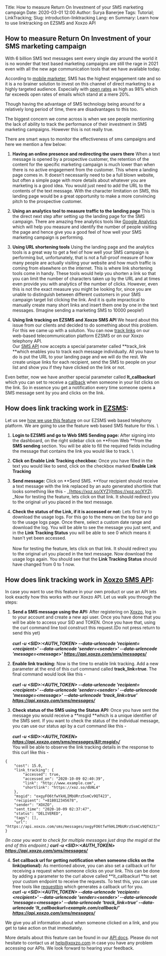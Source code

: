 Title: How to measure Return On Investment of your SMS marketing campaign
Date: 2020-03-01 12:00
Author: Surya Banerjee
Tags: Tutorial; LinkTracking;
Slug: introduction-linktracking
Lang: en
Summary: Learn how to use linktracking on EZSMS and Xoxzo API


## How to measure Return On Investment of your SMS marketing campaign

With 6 billion SMS text messages sent every single day around the world it is no wonder that text based marketing campaigns are still the rage in 2021 even with all the new age communication tools that we have available today. 

According to [mobile marketer](https://www.marketingdive.com/ex/mobilemarketer/cms/opinion/columns/1944.html), SMS has the highest engagement rate and so it is a no brainer solution to invest on this channel of direct marketing to a highly targeted audience. Especially with [open rates](https://www.gartner.com/en/marketing/insights/articles/tap-into-the-marketing-power-of-sms) as high as 98% which far exceeds open rates of emails which stand at a mere 20%. 

Though having the advantage of SMS technology being around for a relatively long period of time, there are disadvantages to this too. 

The biggest concern we come across is when we see people mentioning the lack of ability to track the performance of their investment in SMS marketing campaigns. However this is not really true. 

There are smart ways to monitor the effectiveness of sms campaigns and here we mention a few below:



1. **Having an online presence and redirecting the users there**
    When a text message is opened by a prospective customer, the retention of the content for the specific marketing campaign is much lower than when there is no active engagement from the customer. This where a landing page comes in. It doesn’t necessarily need to be a full blown website, but often a simple page with more details about whatever you are marketing is a good idea. You would just need to add the URL to the contents of the text message. With the character limitation on SMS, this landing page would be a great opportunity to make a more convincing pitch to the prospective customer.

2. **Using an analytics tool to measure traffic to the landing page**
    This is the direct next step after setting up the landing page for the SMS campaign. There are amazing free analytics tools like [Google Analytics](https://analytics.google.com/analytics/web/provision/#/provision) which will help you measure and identify the number of people visiting the page and hence give you a good feel of how well your SMS marketing campaign is performing.

3. **Using URL shortening tools**
    Using the landing page and the analytics tools is a great way to get a feel of how well your SMS campaign is performing but, unfortunately, that is not a full-proof measure of how many people are actually visiting your website and how much traffic is coming from elsewhere on the internet. This is where link shortening tools come in handy. These tools would help you shorten a link so that you can limit the number of characters taken up by the URL and at times even provide you with analytics of the number of clicks. However, even this is not the exact measure you might be looking for, since you are unable to distinguish between different customers in your SMS campaign target list clicking the link. And it is quite impractical to manually create many short links and insert them one by one in the text messages. (Imagine sending a marketing SMS to 10000 people!)

4. **Using link tracking on EZSMS and Xoxzo SMS API**
    We heard about this issue from our clients and decided to do something about this problem. For this we came up with a solution. You can now [track links](https://blog.xoxzo.com/en/2020/10/15/link-tracking-release/) on our web-based telecommunication platform EZSMS or on our Xoxzo telephony API.  \
 Our [SMS API](https://www.xoxzo.com/en/about/sms-api/) now accepts a special parameter called **track_link **which enables you to track each message individually. All you have to do is put the URL to your landing page and we will do the rest. We create unique links for each recipient, send the SMS to people on your list and show you if they have clicked on the link or not. 

Even better, now we have another special parameter called **lt_callbackurl** which you can set to receive a [callback](https://www.xoxzo.com/en/about/voice-api/) when someone in your list clicks on the link. So in essence you get a notification every time someone opens a SMS message sent by you and clicks on the link.



## How does link tracking work in [EZSMS](https://blog.xoxzo.com/en/2021/01/28/ez-link-tracking-release/):

Let us see [how we use this feature](https://help.xoxzo.com/ezsms-sms-delivery-service/articles/link-tracking-feature/) on our EZSMS web based telephony platform. We are going to use the feature web based SMS feature for this. \


1. **Login to EZSMS and go to Web SMS Sending page:**
After signing into the dashboard, on the right sidebar click on **From Web **from the **SMS sending** section. You will be able to fill the required fields including the message that contains the link you would like to track. \


2. **Click on Enable Link Tracking checkbox:**
Once you have filled in the text you would like to send, click on the checkbox marked **Enable Link Tracking**

3. **Send message:**
Click on **Send SMS. **Your recipient should receive a text message with the link replaced by an auto generated shortlink that looks something like this - _[https://xoz.so/XYZ](https://xoz.so/XYZ). _Now for testing the feature, lets click on that link. It should redirect you to the original url you placed in the text message.

4. **Check the status of the Link, if it is accessed or not:**
Lets first try to download the usage logs. For this go to the menu on the top bar and go to the usage logs page. Once there, select a custom date range and download the log. You will be able to see the message you just sent, and in the **Link Tracking Status** you will be able to see 0 which means it hasn't yet been accessed.  \
 \
Now for testing the feature, lets click on that link. It should redirect you to the original url you placed in the text message. Now download the usage logs again. You should see that the **Link Tracking Status** should have changed from 0 to 1 now.



## How does link tracking work in [Xoxzo SMS API](https://help.xoxzo.com/en/xoxzo-cloud-telephony/articles/what-is-link-tracking/):

In case you want to use this feature in your own product or use an API lets look exactly how this works with our Xoxzo API. Let us walk you through the steps:



1. **Send a SMS message using the API:**
    After registering on [Xoxzo](http://www.xoxzo.com), log in to your account and create a new api user. Once you have done that you will be able to access your SID and TOKEN. Once you have that, using the curl command line tool construct this request.(Do not press return to send this yet) \
 \
**_curl -u &lt;SID>:&lt;AUTH_TOKEN> --data-urlencode 'recipient=&lt;recipient>' --data-urlencode 'sender=&lt;sender>' --data-urlencode 'message=&lt;message>' https://api.xoxzo.com/sms/messages/_**

2. **Enable link tracking:**
    Now is the time to enable link tracking. Add a new parameter at the end of this curl command called **track_link=true**. The final command would look like this - \
 \
**_curl -u &lt;SID>:&lt;AUTH_TOKEN> --data-urlencode 'recipient=&lt;recipient>' --data-urlencode 'sender=&lt;sender>' --data-urlencode 'message=&lt;message>' --data-urlencode ‘track_link=true’ https://api.xoxzo.com/sms/messages/_**

3. **Check status of the SMS using the Status API:**
    Once you have sent the message you would receive a **msgid **which is a unique identifier of the SMS sent. If you want to check the status of the individual message, you can use our status api by a curl command like this - \
 \
**_curl -u &lt;SID>:&lt;AUTH_TOKEN> https://api.xoxzo.com/sms/messages/&lt;msgid>/_**
\
You will be able to observe the link tracking details in the response to this curl like this - 

```
{
    "cost": 15.0,
    "link_tracking": {
        "accessed": true,
        "accessed_on": "2020-10-09 02:40:39",
        "link": "http://www.example.com",
        "shortlink": "https://xoz.so/dbNL4"
    },
    "msgid": "oxgyFO6tfwYkHLIMbURrz5smCv9QT423",
    "recipient": "+818012345678",
    "sender": "XOXZO",
    "sent_time": "2020-10-09 02:37:47",
    "status": "DELIVERED",
    "tags": [],
    "url": "https://api.xoxzo.com/sms/messages/oxgyFO6tfwYkHLIMbURrz5smCv9QT423/"
}
```

_(In case you want to check for multiple messages just drop the msgid at the end of this endpoint.)_
**_curl -u &lt;SID>:&lt;AUTH_TOKEN> https://api.xoxzo.com/sms/messages/_**

4. **Set callback url for getting notification when someone clicks on the link(optional):**
    As mentioned above, you can also set a callback url for receiving a request when someone clicks on your link. This can be done by adding a parameter to the curl above called **lt_callbackurl **to set your custom endpoint to receive the requests. To test this, you can use free tools like [requestbin](https://requestbin.com/) which generates a callback url for you.
\
**_curl -u &lt;SID>:&lt;AUTH_TOKEN> --data-urlencode 'recipient=&lt;recipient>' --data-urlencode 'sender=&lt;sender>' --data-urlencode 'message=&lt;message>' --data-urlencode ‘track_link=true’ --data-urlencode ‘lt_callbackurl=example.com/callback/’  https://api.xoxzo.com/sms/messages/_**


We give you all information about when someone clicked on a link, and you get to take action on that immediately. 

More details about this feature can be found in our [API docs](https://docs.xoxzo.com/en/sms.html#send-sms-messages-api). Please do not hesitate to contact us at [help@xoxzo.com](mailto:help@xoxzo.com) in case you have any problem accessing our APIs. We look forward to hearing your feedback.

